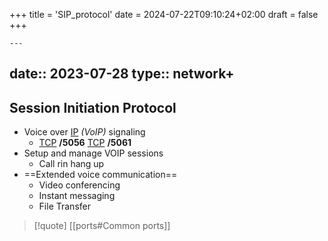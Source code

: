 +++
title = 'SIP_protocol'
date = 2024-07-22T09:10:24+02:00
draft = false
+++

    ---
date:: 2023-07-28
type:: network+
---
## Session Initiation Protocol 

- Voice over [IP](/obisdian_ntoes/notes_obsidian/ZPythonref/DjangoFramework/Network+/Ref_OSI/IP.md) *(VoIP)* signaling 
	- [TCP](/obisdian_ntoes/notes_obsidian/ZPythonref/DjangoFramework/Network+/Ref_OSI/TCP.md) **/5056** [TCP](/obisdian_ntoes/notes_obsidian/ZPythonref/DjangoFramework/Network+/Ref_OSI/TCP.md) **/5061**
- Setup and manage VOIP sessions 
	- Call rin hang up 
- ==Extended voice communication==
	- Video conferencing 
	- Instant messaging 
	- File Transfer 


>[!quote] [[ports#Common ports]]
